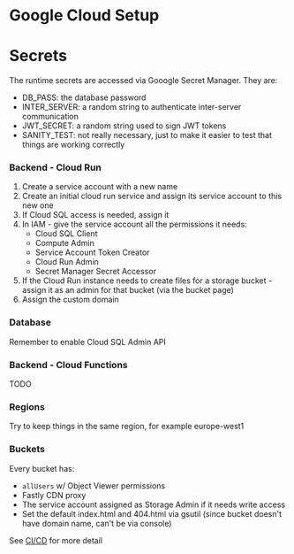 # Google Cloud Setup

# Secrets

The runtime secrets are accessed via Gooogle Secret Manager. They are:

  * DB_PASS: the database password
  * INTER_SERVER: a random string to authenticate inter-server communication
  * JWT_SECRET: a random string used to sign JWT tokens
  * SANITY_TEST: not really necessary, just to make it easier to test that things are working correctly

### Backend - Cloud Run

1. Create a service account with a new name
2. Create an initial cloud run service and assign its service account to this new one
3. If Cloud SQL access is needed, assign it
4. In IAM - give the service account all the permissions it needs:
    * Cloud SQL Client
    * Compute Admin
    * Service Account Token Creator
    * Cloud Run Admin
    * Secret Manager Secret Accessor
5. If the Cloud Run instance needs to create files for a storage bucket - assign it as an admin for that bucket (via the bucket page)
6. Assign the custom domain

### Database

Remember to enable Cloud SQL Admin API

### Backend - Cloud Functions

TODO

### Regions

Try to keep things in the same region, for example europe-west1

### Buckets

Every bucket has:
  * `allUsers` w/ Object Viewer permissions
  * Fastly CDN proxy
  * The service account assigned as Storage Admin if it needs write access
  * Set the default index.html and 404.html via gsutil (since bucket doesn't have domain name, can't be via console)

See [CI/CD](../ci-cd/ci_cd.md) for more detail